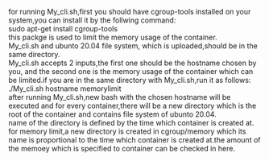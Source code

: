 for running My_cli.sh,first you should have cgroup-tools installed on your system,you can install it by the follwing command:<br>
sudo apt-get install cgroup-tools<br>
this packge is used to limit the memory usage of the container.<br>
My_cli.sh and ubunto 20.04 file system, which is uploaded,should be in the same directory.<br>
My_cli.sh accepts 2 inputs,the first one should be the hostname chosen by you, and the second one is the memory usage of the container which can be limited.if you are in the same directory with My_cli.sh,run it as follows:<br>
./My_cli.sh hostname memorylimit<br>
after running My_cli.sh,new bash with the chosen hostname will be executed and for every container,there will be a new directory which is the root of the container and contains file system of ubunto 20.04.<br>
name of the directory is defined by the time which container is created at.<br>
for memory limit,a new directory is created in cgroup/memory which its name is proportional to the time which container is created at.the amount of the memoey which is specified to container can be checked in here.<br>
